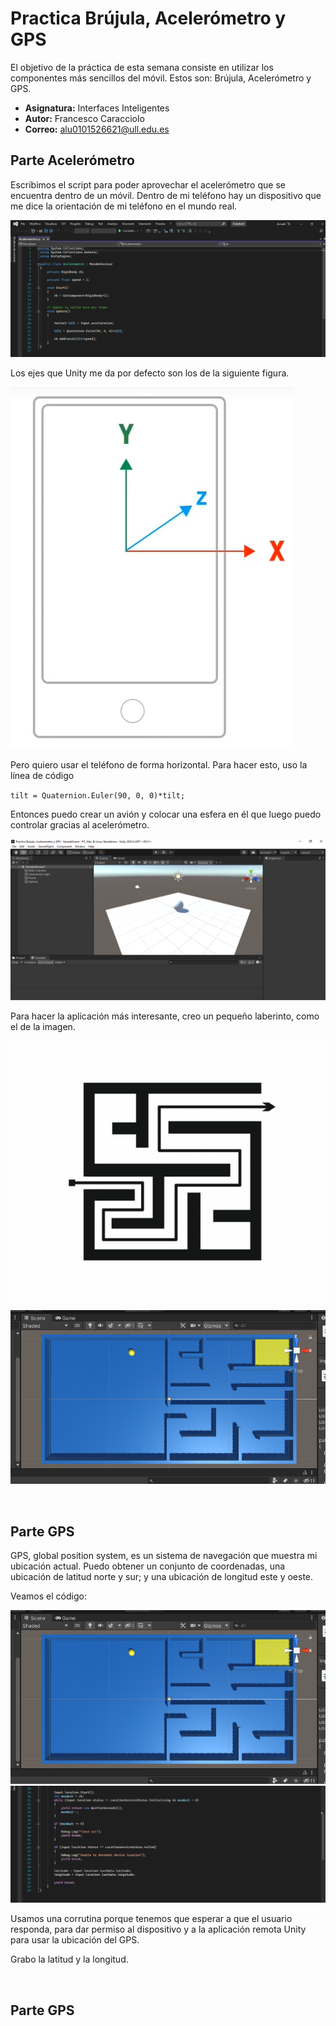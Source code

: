 # Practica Brújula, Acelerómetro y GPS
El objetivo de la práctica de esta semana consiste en utilizar los componentes más sencillos del 
móvil. Estos son: Brújula, Acelerómetro y GPS.


* **Asignatura:** Interfaces Inteligentes
* **Autor:** Francesco Caracciolo
* **Correo:** alu0101526621@ull.edu.es


## Parte Acelerómetro
Escribimos el script para poder aprovechar el acelerómetro que se encuentra dentro de un móvil. Dentro de mi teléfono hay un dispositivo que me dice la orientación de mi teléfono en el mundo real.


![Screenshot%20(5481)](https://github.com/FrancescoCaracciolo98/Practica-Brujula-Acelerometro-y-GPS/blob/main/Screenshot%20(5481).png)


Los ejes que Unity me da por defecto son los de la siguiente figura. 


![Screenshot%20(5475)](https://github.com/FrancescoCaracciolo98/Practica-Brujula-Acelerometro-y-GPS/blob/main/Screenshot%20(5475).png)


Pero quiero usar el teléfono de forma horizontal.
Para hacer esto, uso la línea de código

`tilt = Quaternion.Euler(90, 0, 0)*tilt;`


Entonces puedo crear un avión y colocar una esfera en él que luego puedo controlar gracias al acelerómetro.


![Screenshot%20(5476)](https://github.com/FrancescoCaracciolo98/Practica-Brujula-Acelerometro-y-GPS/blob/main/Screenshot%20(5476).png)


Para hacer la aplicación más interesante, creo un pequeño laberinto, como el de la imagen.


![Screenshot%20(5479)](https://github.com/FrancescoCaracciolo98/Practica-Brujula-Acelerometro-y-GPS/blob/main/Screenshot%20(5479).png)


![Screenshot%20(5484)](https://github.com/FrancescoCaracciolo98/Practica-Brujula-Acelerometro-y-GPS/blob/main/Screenshot%20(5484).png)


&nbsp;
 
## Parte GPS

GPS, global position system, es un sistema de navegación que muestra mi ubicación actual. Puedo obtener un conjunto de coordenadas, una ubicación de latitud norte y sur; y una ubicación de longitud este y oeste.


Veamos el código:


![Screenshot%20(5484)](https://github.com/FrancescoCaracciolo98/Practica-Brujula-Acelerometro-y-GPS/blob/main/Screenshot%20(5484).png)
![Screenshot%20(5483)](https://github.com/FrancescoCaracciolo98/Practica-Brujula-Acelerometro-y-GPS/blob/main/Screenshot%20(5483).png)


Usamos una corrutina porque tenemos que esperar a que el usuario responda, para dar permiso al dispositivo y a la aplicación remota Unity para usar la ubicación del GPS.

Grabo la latitud y la longitud.

&nbsp;
 
## Parte GPS
